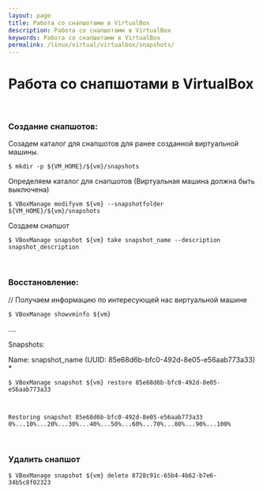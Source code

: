 ```yaml
---
layout: page
title: Работа со снапшотами в VirtualBox
description: Работа со снапшотами в VirtualBox
keywords: Работа со снапшотами в VirtualBox
permalink: /linux/virtual/virtualbox/snapshots/
---
```


# Работа со снапшотами в VirtualBox

<br/>

### Создание снапшотов:

Созадем каталог для снапшотов для ранее созданной виртуальной машины.

    $ mkdir -p ${VM_HOME}/${vm}/snapshots

Определяем каталог для снапшотов (Виртуальная машина должна быть выключена)

    $ VBoxManage modifyvm ${vm} --snapshotfolder ${VM_HOME}/${vm}/snapshots

Создаем снапшот

    $ VBoxManage snapshot ${vm} take snapshot_name --description snapshot_description

<br/>

### Восстановление:

// Получаем информацию по интересующей нас виртуальной машине

    $ VBoxManage showvminfo ${vm}

....

Snapshots:

Name: snapshot_name (UUID: 85e68d6b-bfc0-492d-8e05-e56aab773a33) \*

    $ VBoxManage snapshot ${vm} restore 85e68d6b-bfc0-492d-8e05-e56aab773a33



    Restoring snapshot 85e68d6b-bfc0-492d-8e05-e56aab773a33
    0%...10%...20%...30%...40%...50%...60%...70%...80%...90%...100%

<br/>

### Удалить снапшот

    $ VBoxManage snapshot ${vm} delete 8728c91c-65b4-4b62-b7e6-34b5c8f02323
